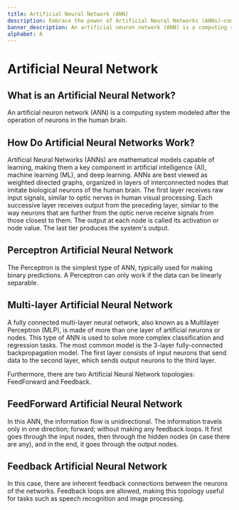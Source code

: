 ```yaml
---
title: Artificial Neural Network (ANN)
description: Embrace the power of Artificial Neural Networks (ANNs)—computing systems mimicking human brain neurons.
banner_description: An artificial neuron network (ANN) is a computing system modeled after the operation of neurons in the human brain.
alphabet: A
---
```


# Artificial Neural Network

## What is an Artificial Neural Network?

An artificial neuron network (ANN) is a computing system modeled after the operation of neurons in the human brain.

## How Do Artificial Neural Networks Work?

Artificial Neural Networks (ANNs) are mathematical models capable of learning, making them a key component in artificial intelligence (AI), machine learning (ML), and deep learning. ANNs are best viewed as weighted directed graphs, organized in layers of interconnected nodes that imitate biological neurons of the human brain. The first layer receives raw input signals, similar to optic nerves in human visual processing. Each successive layer receives output from the preceding layer, similar to the way neurons that are further from the optic nerve receive signals from those closest to them. The output at each node is called its activation or node value. The last tier produces the system's output.

## Perceptron Artificial Neural Network

The Perceptron is the simplest type of ANN, typically used for making binary predictions. A Perceptron can only work if the data can be linearly separable.

## Multi-layer Artificial Neural Network

A fully connected multi-layer neural network, also known as a Multilayer Perceptron (MLP), is made of more than one layer of artificial neurons or nodes. This type of ANN is used to solve more complex classification and regression tasks. The most common model is the 3-layer fully-connected backpropagation model. The first layer consists of input neurons that send data to the second layer, which sends output neurons to the third layer.

Furthermore, there are two Artificial Neural Network topologies: FeedForward and Feedback.

## FeedForward Artificial Neural Network

In this ANN, the information flow is unidirectional. The information travels only in one direction; forward; without making any feedback loops. It first goes through the input nodes, then through the hidden nodes (in case there are any), and in the end, it goes through the output nodes.

## Feedback Artificial Neural Network

In this case, there are inherent feedback connections between the neurons of the networks. Feedback loops are allowed, making this topology useful for tasks such as speech recognition and image processing.
